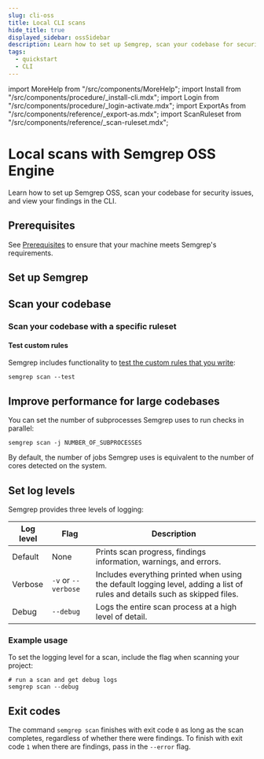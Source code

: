 ```yaml
---
slug: cli-oss
title: Local CLI scans
hide_title: true
displayed_sidebar: ossSidebar
description: Learn how to set up Semgrep, scan your codebase for security issues, and view your findings in the CLI.
tags:
  - quickstart
  - CLI
---
```


import MoreHelp from "/src/components/MoreHelp";
import Install from "/src/components/procedure/_install-cli.mdx";
import Login from "/src/components/procedure/_login-activate.mdx";
import ExportAs from "/src/components/reference/_export-as.mdx";
import ScanRuleset from "/src/components/reference/_scan-ruleset.mdx";

# Local scans with Semgrep OSS Engine

Learn how to set up Semgrep OSS, scan your codebase for security issues, and view your findings in the CLI.

## Prerequisites

See [Prerequisites](/prerequisites) to ensure that your machine meets Semgrep's requirements.

## Set up Semgrep

<Install />

## Scan your codebase

<ExportAs />

### Scan your codebase with a specific ruleset

<ScanRuleset />

#### Test custom rules

Semgrep includes functionality to [test the custom rules that you write](/writing-rules/testing-rules):

```console
semgrep scan --test
```

## Improve performance for large codebases

You can set the number of subprocesses Semgrep uses to run checks in parallel:

```console
semgrep scan -j NUMBER_OF_SUBPROCESSES
```

By default, the number of jobs Semgrep uses is equivalent to the number of cores detected on the system.

## Set log levels

Semgrep provides three levels of logging:

| **Log level** | **Flag** | **Description** |
| - | - | - |
| Default | None | Prints scan progress, findings information, warnings, and errors. |
| Verbose | `-v` or `--verbose` | Includes everything printed when using the default logging level, adding a list of rules and details such as skipped files. |
| Debug | `--debug` | Logs the entire scan process at a high level of detail. |

### Example usage

To set the logging level for a scan, include the flag when scanning your project:

```console
# run a scan and get debug logs
semgrep scan --debug
```

## Exit codes

The command `semgrep scan` finishes with exit code `0` as long as the scan completes, regardless of whether there were findings. To finish with exit code `1` when there are findings, pass in the `--error` flag.

<MoreHelp />
